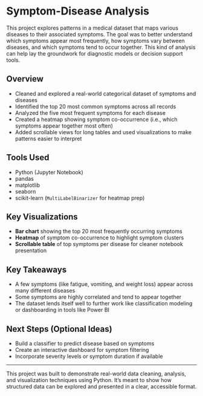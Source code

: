# Symptom-Disease Analysis

This project explores patterns in a medical dataset that maps various diseases to their associated symptoms. The goal was to better understand which symptoms appear most frequently, how symptoms vary between diseases, and which symptoms tend to occur together. This kind of analysis can help lay the groundwork for diagnostic models or decision support tools.

## Overview

- Cleaned and explored a real-world categorical dataset of symptoms and diseases
- Identified the top 20 most common symptoms across all records
- Analyzed the five most frequent symptoms for each disease
- Created a heatmap showing symptom co-occurrence (i.e., which symptoms appear together most often)
- Added scrollable views for long tables and used visualizations to make patterns easier to interpret

## Tools Used

- Python (Jupyter Notebook)
- pandas
- matplotlib
- seaborn
- scikit-learn (`MultiLabelBinarizer` for heatmap prep)

## Key Visualizations

- **Bar chart** showing the top 20 most frequently occurring symptoms
- **Heatmap** of symptom co-occurrence to highlight symptom clusters
- **Scrollable table** of top symptoms per disease for cleaner notebook presentation

## Key Takeaways

- A few symptoms (like fatigue, vomiting, and weight loss) appear across many different diseases
- Some symptoms are highly correlated and tend to appear together
- The dataset lends itself well to further work like classification modeling or dashboarding in tools like Power BI

## Next Steps (Optional Ideas)

- Build a classifier to predict disease based on symptoms
- Create an interactive dashboard for symptom filtering
- Incorporate severity levels or symptom duration if available

---

This project was built to demonstrate real-world data cleaning, analysis, and visualization techniques using Python. It’s meant to show how structured data can be explored and presented in a clear, accessible format.
